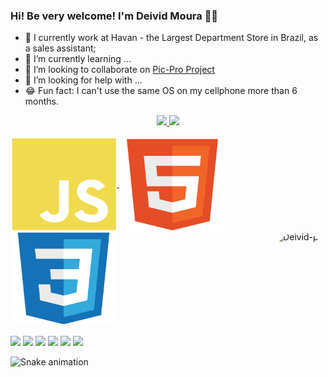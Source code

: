 ### Hi! Be very welcome! I'm Deivid Moura 🙋‍♂️
- 🔭  I currently work at Havan - the Largest Department Store in Brazil, as a sales assistant;
- 🌱 I’m currently learning ...
- 👯 I’m looking to collaborate on <a href="https://github.com/deividjmoura/Pic-Pro/projects?type=classic">Pic-Pro Project</a>
- 🤔 I’m looking for help with ...
- 😂 Fun fact: I can't use the same OS on my cellphone more than 6 months.

<div align="center">
  <a href="https://deividmoura.netlify.app">
  <img height="195em" src="https://github-readme-stats.vercel.app/api?username=deividjmoura&show_icons=true&theme=cobalt&include_all_commits=true&count_private=true"/>
  <img height="195em" src="https://github-readme-stats.vercel.app/api/top-langs/?username=deividjmoura&layout=compact&langs_count=7&theme=cobalt"/>
</div>
<div style="display: inline_block"><br>
  <img align="center" alt="Deivid-Js" height="150" width="170" src="https://raw.githubusercontent.com/devicons/devicon/master/icons/javascript/javascript-plain.svg">
  <img align="center" alt="Deivid-HTML" height="150" width="170" src="https://raw.githubusercontent.com/devicons/devicon/master/icons/html5/html5-original.svg">
  <img align="center" alt="Deivid-CSS" height="150" width="170" src="https://raw.githubusercontent.com/devicons/devicon/master/icons/css3/css3-original.svg">
   <img align="right" alt="Deivid-pic" height="150" style="border-radius:50px;" src="https://cdn.jsdelivr.net/gh/devicons/devicon/icons/github/github-original.svg">
</div>
  
<div style="display: inline_block"><br>
  <a href="https://instagram.com/falantebaixinho" target="_blank"><img src="https://img.shields.io/badge/-Instagram-%23E4405F?style=for-the-badge&logo=instagram&logoColor=white" target="_blank"></a>
 <a href="https://discordapp.com/users/Deivid#5264" target="_blank"><img src="https://img.shields.io/badge/Discord-7289DA?style=for-the-badge&logo=discord&logoColor=white" target="_blank"></a> 
  <a href = "mailto:dejesusdemouradeivid@gmail.com"><img src="https://img.shields.io/badge/-Gmail-%23333?style=for-the-badge&logo=gmail&logoColor=white" target="_blank"></a>
  <a href="https://www.linkedin.com/in/deivid-de-jesus-de-moura-26328a232/" target="_blank"><img src="https://img.shields.io/badge/-LinkedIn-%230077B5?style=for-the-badge&logo=linkedin&logoColor=white" target="_blank"></a> 
  <a href="https://wa.me/5547996162721?text=Hello,%20what's%20up!" target="_blank"><img src="https://img.shields.io/badge/WhatsApp-25D366?style=for-the-badge&logo=whatsapp&logoColor=white" target="_blank"></a>
  <a href="https://t.me/deividjmoura!" target="_blank"><img src="https://img.shields.io/badge/Telegram-2CA5E0?style=for-the-badge&logo=telegram&logoColor=white" target="_blank"></a>
 
  ![Snake animation](https://github.com/rafaballerini/deividjmoura/blob/output/github-contribution-grid-snake.svg)
 
</div>
